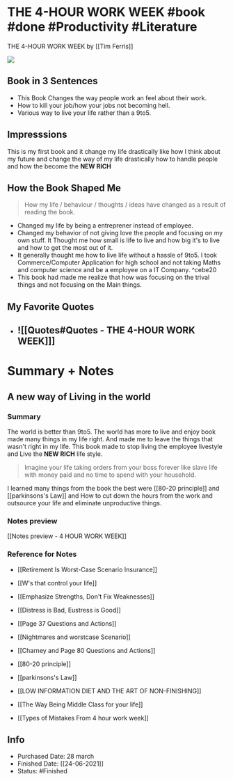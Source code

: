 # THE 4-HOUR WORK WEEK #book #done #Productivity #Literature 

THE 4-HOUR WORK WEEK by [[Tim Ferris]]


![](https://images-na.ssl-images-amazon.com/images/I/71DPD5QEZCL.jpg)


## Book in 3 Sentences
- This Book Changes the way people work an feel about their work.
- How to kill your job/how your jobs not becoming hell.
- Various way to live your life rather than a 9to5.

## Impresssions
This is my first book and it change my life drastically like how I think about my future and change the way of my life drastically how to handle people and how the become the **NEW RICH**

## How the Book Shaped Me
> How my life / behaviour / thoughts / ideas have changed as a result of reading the book.

- Changed my life by being a entreprener instead of employee.
- Changed my behavior of not giving love the people and focusing on my own stuff. It Thought me how small is life to live and how big it's to live and how to get the most out of it.
- It generally thought me how to live life without a hassle of 9to5. I took Commerce/Computer Application for high school and not taking Maths and computer science and be a employee on a IT Company. ^cebe20
- This book had made me realize that how was focusing on the trival things and not focusing on the Main things.

## My Favorite Quotes #
 - ## ![[Quotes#Quotes - THE 4-HOUR WORK WEEK]]]


 



# Summary + Notes

## A new way of Living in the world
### Summary
The world is better than 9to5. The world has more to live and enjoy book made many things in my life right. And made me to leave the things that wasn't right in my life. This book made to stop living the employee livestyle and Live the **NEW RICH** life style.

> Imagine your life taking orders from your boss forever like slave life with money paid and no time to spend with your household. 

I learned many things from the book the best were [[80-20 principle]] and [[parkinsons's Law]] and How to cut down the hours from the work and outsource your life and eliminate unproductive things.

### Notes preview

[[Notes preview - 4 HOUR WORK WEEK]]

### Reference for Notes

- [[Retirement Is Worst-Case Scenario Insurance]]

- [[W's that control your life]]

- [[Emphasize Strengths, Don't Fix Weaknesses]]

- [[Distress is Bad, Eustress is Good]]

- [[Page 37 Questions and Actions]]

- [[Nightmares and worstcase Scenario]]

- [[Charney and Page 80 Questions and Actions]]

- [[80-20 principle]]

- [[parkinsons's Law]]

- [[LOW INFORMATION DIET AND THE ART OF NON-FINISHING]]

- [[The Way Being Middle Class for your life]]

- [[Types of Mistakes From 4 hour work week]]


## Info 
- Purchased Date: 28 march
- Finished Date: [[24-06-2021]]
- Status: #Finished 